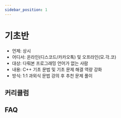 ```yaml
---
sidebar_position: 1
---
```


# 기초반

- 언제: 상시
- 어디서: 온라인(디스코드/카카오톡) 및 오프라인(모.각.코)
- 대상: 다뤄본 프로그래밍 언어가 없는 사람
- 내용: C++ 기초 문법 및 기초 문제 해결 역량 강화
- 방식: 1:1 과외식 문법 강의 후 추천 문제 풀이

## 커리큘럼

## FAQ
